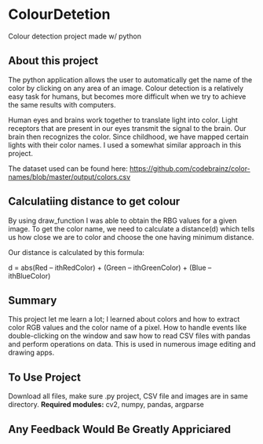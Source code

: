 # ColourDetetion #
Colour detection project made w/ python 


## About this project ##
The python application allows the user to automatically get the name of the color by clicking on any area of an image.
Colour detection is a relatively easy task for humans, but becomes more difficult when we try to achieve the same results
with computers.

Human eyes and brains work together to translate light into color. Light receptors that are present in our eyes transmit the 
signal to the brain. 
Our brain then recognizes the color. 
Since childhood, we have mapped certain lights with their color names. 
I used a somewhat similar approach in this project. 

The dataset used can be found here: https://github.com/codebrainz/color-names/blob/master/output/colors.csv

## Calculatiing distance to get colour ##
By using draw_function I was able to obtain the RBG values for a given image. 
To get the color name, we need to calculate a distance(d) which tells us how close we are to color and choose the one having minimum distance.

Our distance is calculated by this formula:

d = abs(Red – ithRedColor) + (Green – ithGreenColor) + (Blue – ithBlueColor)

## Summary ##
This project let me learn a lot; I learned about colors and how to extract color RGB values and the color name of a pixel. 
How to handle events like double-clicking on the window and saw how to read CSV files with pandas and perform operations on data.
This is used in numerous image editing and drawing apps.


## To Use Project ##
Download all files, make sure .py project, CSV file and images are in same directory.
**Required modules:** cv2, numpy, pandas, argparse


## Any Feedback Would Be Greatly Appriciared ##

